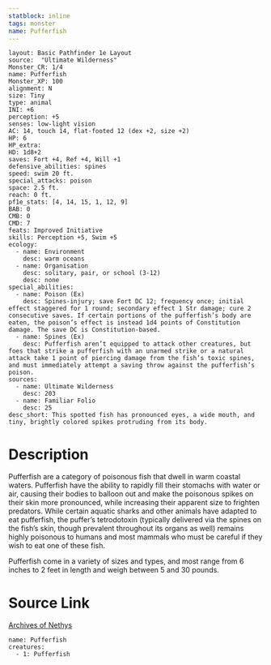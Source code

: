 ```yaml
---
statblock: inline
tags: monster
name: Pufferfish
---
```

```statblock
layout: Basic Pathfinder 1e Layout
source:  "Ultimate Wilderness"
Monster_CR: 1/4
name: Pufferfish
Monster_XP: 100
alignment: N
size: Tiny
type: animal
INI: +6
perception: +5
senses: low-light vision
AC: 14, touch 14, flat-footed 12 (dex +2, size +2)
HP: 6
HP_extra: 
HD: 1d8+2
saves: Fort +4, Ref +4, Will +1
defensive_abilities: spines
speed: swim 20 ft.
special_attacks: poison
space: 2.5 ft.
reach: 0 ft.
pf1e_stats: [4, 14, 15, 1, 12, 9]
BAB: 0
CMB: 0
CMD: 7
feats: Improved Initiative
skills: Perception +5, Swim +5
ecology:
  - name: Environment
    desc: warm oceans
  - name: Organisation
    desc: solitary, pair, or school (3-12)
    desc: none
special_abilities:
  - name: Poison (Ex)
    desc: Spines-injury; save Fort DC 12; frequency once; initial effect staggered for 1 round; secondary effect 1 Str damage; cure 2 consecutive saves. If certain portions of the pufferfish’s body are eaten, the poison’s effect is instead 1d4 points of Constitution damage. The save DC is Constitution-based.
  - name: Spines (Ex)
    desc: Pufferfish aren’t equipped to attack other creatures, but foes that strike a pufferfish with an unarmed strike or a natural attack take 1 point of piercing damage from the fish’s toxic spines, and must immediately attempt a saving throw against the pufferfish’s poison.
sources:
  - name: Ultimate Wilderness
    desc: 203
  - name: Familiar Folio
    desc: 25
desc_short: This spotted fish has pronounced eyes, a wide mouth, and tiny, brightly colored spikes protruding from its body.
```
# Description
Pufferfish are a category of poisonous fish that dwell in warm coastal waters. Pufferfish have the ability to rapidly fill their stomachs with water or air, causing their bodies to balloon out and make the poisonous spikes on their skin more pronounced, while increasing their apparent size to frighten predators. While certain aquatic sharks and other animals have adapted to eat pufferfish, the puffer’s tetrodotoxin (typically delivered via the spines on the fish’s skin, though prevalent throughout its organs as well) remains highly poisonous to humans and most mammals who must be careful if they wish to eat one of these fish.

 Pufferfish come in a variety of sizes and types, and most range from 6 inches to 2 feet in length and weigh between 5 and 30 pounds.
# Source Link
[Archives of Nethys](https://aonprd.com/MonsterDisplay.aspx?ItemName=Pufferfish)
```encounter-table
name: Pufferfish
creatures:
  - 1: Pufferfish
```
